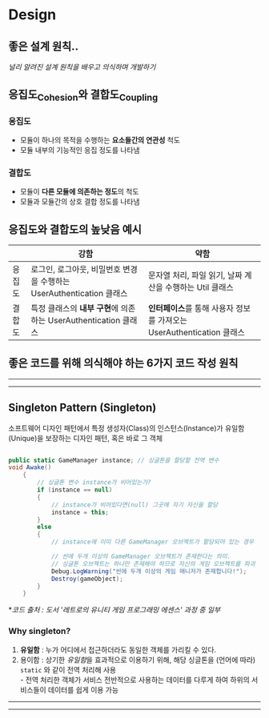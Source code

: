 # Design
## 좋은 설계 원칙..
*널리 알려진 설계 원칙을 배우고 의식하며 개발하기*

## 응집도<sub>Cohesion</sub>와 결합도<sub>Coupling</sub>
### 응집도
- 모듈이 하나의 목적을 수행하는 **요소들간의 연관성** 척도
- 모듈 내부의 기능적인 응집 정도를 나타냄

### 결합도
- 모듈이 **다른 모듈에 의존하는 정도**의 척도
- 모듈과 모듈간의 상호 결합 정도를 나타냄

## 응집도와 결합도의 높낮음 예시
| |강함|약함|
|---|---|---|
|응집도|로그인, 로그아웃, 비밀번호 변경을 수행하는 UserAuthentication 클래스|문자열 처리, 파일 읽기, 날짜 계산을 수행하는 Util 클래스
|결합도|특정 클래스의 **내부 구현**에 의존하는 UserAuthentication 클래스|**인터페이스**를 통해 사용자 정보를 가져오는 UserAuthentication 클래스

## 좋은 코드를 위해 의식해야 하는 6가지 코드 작성 원칙

------
------

## Singleton Pattern (Singleton)
소프트웨어 디자인 패턴에서 특정 생성자(Class)의 인스턴스(Instance)가 유일함(Unique)을 보장하는 디자인 패턴, 혹은 바로 그 객체  
```C# (Unity)

public static GameManager instance; // 싱글톤을 할당할 전역 변수
void Awake()
    {
        // 싱글톤 변수 instance가 비어있는가?
        if (instance == null)
        {
            // instance가 비어있다면(null) 그곳에 자기 자신을 할당
            instance = this;
        }
        else
        {
            // instance에 이미 다른 GameManager 오브젝트가 할당되어 있는 경우

            // 씬에 두개 이상의 GameManager 오브젝트가 존재한다는 의미.
            // 싱글톤 오브젝트는 하나만 존재해야 하므로 자신의 게임 오브젝트를 파괴
            Debug.LogWarning("씬에 두개 이상의 게임 매니저가 존재합니다!");
            Destroy(gameObject);
        }
    }
```
\**코드 출처 : 도서 '레트로의 유니티 게임 프로그래밍 에센스' 과정 중 일부*

### Why singleton?
1. **유일함** : 누가 어디에서 접근하더라도 동일한 객체를 가리킬 수 있다.
2. 용이함 : 상기한 *유일함*을 효과적으로 이용하기 위해, 해당 싱글톤을 (언어에 따라) `static` 와 같이 전역 처리해 사용  
   \- 전역 처리한 객체가 서비스 전반적으로 사용하는 데이터를 다루게 하여 하위의 서비스들이 데이터를 쉽게 이용 가능

------
------
